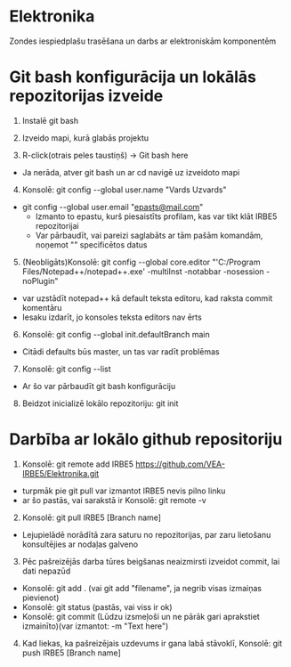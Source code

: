 # Elektronika
Zondes iespiedplašu trasēšana un darbs ar elektroniskām komponentēm

# Git bash konfigurācija un lokālās repozitorijas izveide

1. Instalē git bash

2. Izveido mapi, kurā glabās projektu

3. R-click(otrais peles taustiņš) -> Git bash here
  - Ja nerāda, atver git bash un ar cd navigē uz izveidoto mapi

4. Konsolē: git config --global user.name "Vards Uzvards" 
- git config --global user.email "epasts@mail.com"
  - Izmanto to epastu, kurš piesaistīts profilam, kas var tikt klāt IRBE5 repozitorijai
  - Var pārbaudīt, vai pareizi saglabāts ar tām pašām komandām, noņemot "" specificētos datus

   
5. (Neobligāts)Konsolē: git config --global core.editor "'C:/Program Files/Notepad++/notepad++.exe' -multiInst -notabbar -nosession -noPlugin"
  - var uzstādīt notepad++ kā default teksta editoru, kad raksta commit komentāru
  - Iesaku izdarīt, jo konsoles teksta editors nav ērts

6. Konsolē: git config --global init.defaultBranch main
- Citādi defaults būs master, un tas var radīt problēmas

7. Konsolē: git config --list
- Ar šo var pārbaudīt git bash konfigurāciju

8. Beidzot inicializē lokālo repozitoriju: git init


# Darbība ar lokālo github repositoriju

1. Konsolē: git remote add IRBE5 https://github.com/VEA-IRBE5/Elektronika.git
- turpmāk pie git pull var izmantot IRBE5 nevis pilno linku 
- ar šo pastās, vai sarakstā ir Konsolē: git remote -v

2. Konsolē: git pull IRBE5 [Branch name]
- Lejupielādē norādītā zara saturu no repozitorijas, par zaru lietošanu konsultējies ar nodaļas galveno

3. Pēc pašreizējās darba tūres beigšanas neaizmirsti izveidot commit, lai dati nepazūd
- Konsolē: git add . (vai git add "filename", ja negrib visas izmaiņas pievienot)
- Konsolē: git status (pastās, vai viss ir ok)
- Konsolē: git commit (Lūdzu izsmeļoši un ne pārāk gari aprakstiet izmainīto)(var izmantot: -m "Text here")
   
4. Kad liekas, ka pašreizējais uzdevums ir gana labā stāvoklī, Konsolē: git push IRBE5 [Branch name]
